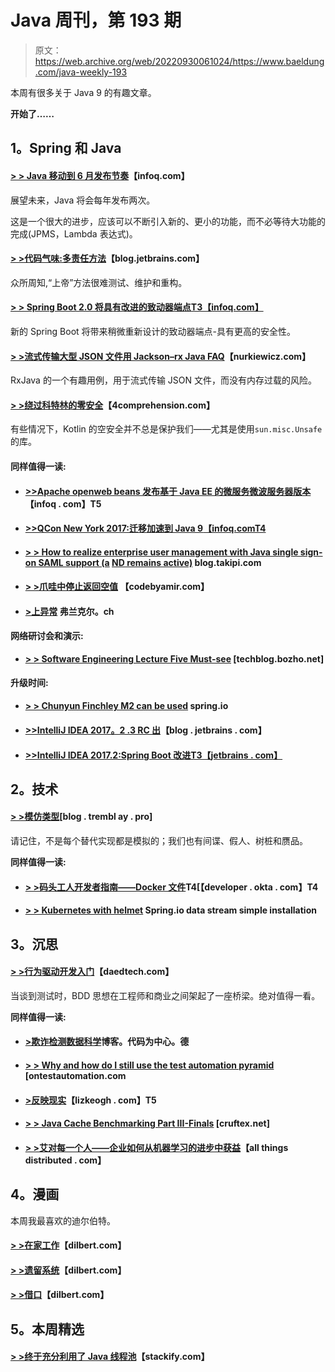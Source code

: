 # Java 周刊，第 193 期

> 原文：<https://web.archive.org/web/20220930061024/https://www.baeldung.com/java-weekly-193>

本周有很多关于 Java 9 的有趣文章。

**开始了……**

## **1。Spring 和 Java**

#### [**> > Java 移动到 6 月发布节奏**](https://web.archive.org/web/20221129003115/https://www.infoq.com/news/2017/09/Java6Month?utm_campaign=infoq_content&utm_source=infoq&utm_medium=feed&utm_term=Java)【infoq.com】

展望未来，Java 将会每年发布两次。

这是一个很大的进步，应该可以不断引入新的、更小的功能，而不必等待大功能的完成(JPMS，Lambda 表达式)。

#### [**> >代码气味:多责任方法**](https://web.archive.org/web/20221129003115/https://blog.jetbrains.com/idea/2017/09/code-smells-multi-responsibility-methods/)【blog.jetbrains.com】

众所周知,“上帝”方法很难测试、维护和重构。

#### [**> > Spring Boot 2.0 将具有改进的致动器端点**T3【infoq.com】](https://web.archive.org/web/20221129003115/https://www.infoq.com/news/2017/08/spring-boot-2-actuator-endpoints)

新的 Spring Boot 将带来稍微重新设计的致动器端点-具有更高的安全性。

#### **[> >流式传输大型 JSON 文件用 Jackson–rx Java FAQ](https://web.archive.org/web/20221129003115/http://www.nurkiewicz.com/2017/09/streaming-large-json-file-with-jackson.html)**【nurkiewicz.com】

RxJava 的一个有趣用例，用于流式传输 JSON 文件，而没有内存过载的风险。

#### **[> >绕过科特林的零安全](https://web.archive.org/web/20221129003115/http://4comprehension.com/kotlin-null-nonsafety/)**【4comprehension.com】

有些情况下，Kotlin 的空安全并不总是保护我们——尤其是使用`sun.misc.Unsafe`的库。

#### **同样值得一读:**

*   #### [**>>Apache openweb beans 发布基于 Java EE 的微服务微波服务器版本**](https://web.archive.org/web/20221129003115/https://www.infoq.com/news/2017/08/apache-releases-meecrowave-1-0)【infoq . com】T5

*   #### [**>>QCon New York 2017:迁移加速到 Java 9**【infoq.comT4](https://web.archive.org/web/20221129003115/https://www.infoq.com/news/2017/09/migrating-speedment-to-java-9)

*   #### [**> > How to realize enterprise user management with Java single sign-on SAML support (a**](https://web.archive.org/web/20221129003115/http://blog.takipi.com/how-to-implement-enterprise-user-management-with-java-single-sign-on-saml-support-and-stay-alive/) [**ND remains active)**](https://web.archive.org/web/20221129003115/http://blog.takipi.com/how-to-implement-enterprise-user-management-with-java-single-sign-on-saml-support-and-stay-alive/) blog.takipi.com

*   #### [**> >爪哇中停止返回空值**](https://web.archive.org/web/20221129003115/https://www.codebyamir.com/blog/stop-returning-null-in-java) 【codebyamir.com】

*   #### [**>上异常**](https://web.archive.org/web/20221129003115/https://blog.frankel.ch/exceptions/#gsc.tab=0) 弗兰克尔。ch

**网络研讨会和演示:**

*   #### **[> > Software Engineering Lecture Five Must-see](https://web.archive.org/web/20221129003115/https://techblog.bozho.net/five-must-watch-software-engineering-talks/)** [techblog.bozho.net]

**升级时间:**

*   #### **[> > Chunyun Finchley M2 can be used](https://web.archive.org/web/20221129003115/https://spring.io/blog/2017/08/30/spring-cloud-finchley-m2-is-available)** spring.io

*   #### [**>>IntelliJ IDEA 2017。2 .3 RC 出**](https://web.archive.org/web/20221129003115/https://blog.jetbrains.com/idea/2017/08/intellij-idea-2017-2-3-rc-is-out/)【blog . jetbrains . com】

*   #### [**>>IntelliJ IDEA 2017.2:Spring Boot 改进**T3【jetbrains . com】](https://web.archive.org/web/20221129003115/https://blog.jetbrains.com/idea/2017/08/intellij-idea-2017-2-spring-boot-improvements/)

## **2。技术**

#### [**> >模仿类型**](https://web.archive.org/web/20221129003115/http://blog.tremblay.pro/2017/09/mocks.html)[blog . trembl ay . pro]

请记住，不是每个替代实现都是模拟的；我们也有间谍、假人、树桩和赝品。

**同样值得一读:**

*   #### **[> >码头工人开发者指南——Docker 文件](https://web.archive.org/web/20221129003115/https://developer.okta.com/blog/2017/08/28/developers-guide-to-docker-part-2)T4[【developer . okta . com】T4**

*   #### [**> > Kubernetes with helmet**](https://web.archive.org/web/20221129003115/https://spring.io/blog/2017/08/31/simple-installation-of-data-flow-for-kubernetes-with-helm) Spring.io data stream simple installation

## **3。沉思**

#### [**> >行为驱动开发入门**](https://web.archive.org/web/20221129003115/https://www.daedtech.com/getting-started-behavior-driven-development/)【daedtech.com】

当谈到测试时，BDD 思想在工程师和商业之间架起了一座桥梁。绝对值得一看。

**同样值得一读:**

*   #### [**>欺诈检测数据科学**](https://web.archive.org/web/20221129003115/https://blog.codecentric.de/en/2017/09/data-science-fraud-detection/)博客。代码为中心。德

*   #### [**> > Why and how do I still use the test automation pyramid**](https://web.archive.org/web/20221129003115/http://www.ontestautomation.com/why-and-how-i-still-use-the-test-automation-pyramid/) [ontestautomation.com

*   #### **[>反映现实](https://web.archive.org/web/20221129003115/https://lizkeogh.com/2017/08/31/reflecting-reality/)**【lizkeogh . com】T5

*   #### [**> > Java Cache Benchmarking Part III-Finals**](https://web.archive.org/web/20221129003115/https://cruftex.net/2017/09/01/Java-Caching-Benchmarks-Part-3.html?2014-30) [cruftex.net]

*   #### [**> >艾对每一个人——企业如何从机器学习的进步中获益**](https://web.archive.org/web/20221129003115/http://www.allthingsdistributed.com/2017/09/ai-for-everyone.html)【all things distributed . com】

## **4。漫画**

本周我最喜欢的迪尔伯特。

#### **[> >在家工作](https://web.archive.org/web/20221129003115/http://dilbert.com/strip/2016-06-29)**【dilbert.com】

#### **[> >遗留系统](https://web.archive.org/web/20221129003115/http://dilbert.com/strip/2017-02-23)**【dilbert.com】

#### **[> >借口](https://web.archive.org/web/20221129003115/http://dilbert.com/strip/2017-07-25)**【dilbert.com】

## **5。本周精选**

#### **[> >终于充分利用了 Java 线程池](https://web.archive.org/web/20221129003115/https://stackify.com/java-thread-pools/)**【stackify.com】